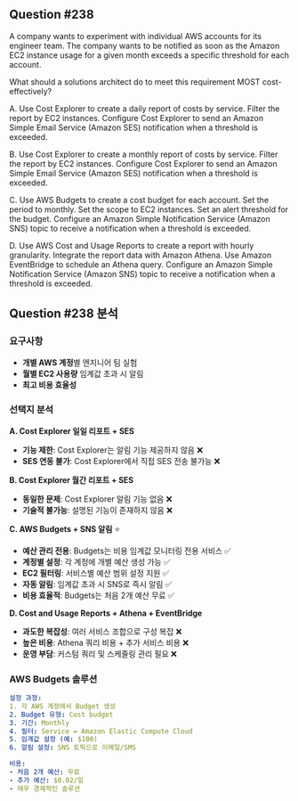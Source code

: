 ## Question #238
A company wants to experiment with individual AWS accounts for its engineer team. 
The company wants to be notified as soon as the Amazon EC2 instance usage for a given month exceeds a specific threshold for each account.

What should a solutions architect do to meet this requirement MOST cost-effectively?

A. Use Cost Explorer to create a daily report of costs by service. Filter the report by EC2 instances. Configure Cost Explorer to send an Amazon Simple Email Service (Amazon SES) notification when a threshold is exceeded.

B. Use Cost Explorer to create a monthly report of costs by service. Filter the report by EC2 instances. Configure Cost Explorer to send an Amazon Simple Email Service (Amazon SES) notification when a threshold is exceeded.

C. Use AWS Budgets to create a cost budget for each account. Set the period to monthly. Set the scope to EC2 instances. Set an alert threshold for the budget. Configure an Amazon Simple Notification Service (Amazon SNS) topic to receive a notification when a threshold is exceeded.

D. Use AWS Cost and Usage Reports to create a report with hourly granularity. Integrate the report data with Amazon Athena. Use Amazon EventBridge to schedule an Athena query. Configure an Amazon Simple Notification Service (Amazon SNS) topic to receive a notification when a threshold is exceeded.

## Question #238 분석

### 요구사항
- **개별 AWS 계정**별 엔지니어 팀 실험
- **월별 EC2 사용량** 임계값 초과 시 알림
- **최고 비용 효율성**

### 선택지 분석

**A. Cost Explorer 일일 리포트 + SES**
- **기능 제한**: Cost Explorer는 알림 기능 제공하지 않음 ❌
- **SES 연동 불가**: Cost Explorer에서 직접 SES 전송 불가능 ❌

**B. Cost Explorer 월간 리포트 + SES**
- **동일한 문제**: Cost Explorer 알림 기능 없음 ❌
- **기술적 불가능**: 설명된 기능이 존재하지 않음 ❌

**C. AWS Budgets + SNS 알림** ⭐
- **예산 관리 전용**: Budgets는 비용 임계값 모니터링 전용 서비스 ✅
- **계정별 설정**: 각 계정에 개별 예산 생성 가능 ✅
- **EC2 필터링**: 서비스별 예산 범위 설정 지원 ✅
- **자동 알림**: 임계값 초과 시 SNS로 즉시 알림 ✅
- **비용 효율적**: Budgets는 처음 2개 예산 무료 ✅

**D. Cost and Usage Reports + Athena + EventBridge**
- **과도한 복잡성**: 여러 서비스 조합으로 구성 복잡 ❌
- **높은 비용**: Athena 쿼리 비용 + 추가 서비스 비용 ❌
- **운영 부담**: 커스텀 쿼리 및 스케줄링 관리 필요 ❌

### AWS Budgets 솔루션

```yaml
설정 과정:
1. 각 AWS 계정에서 Budget 생성
2. Budget 유형: Cost budget
3. 기간: Monthly
4. 필터: Service = Amazon Elastic Compute Cloud
5. 임계값 설정 (예: $100)
6. 알림 설정: SNS 토픽으로 이메일/SMS

비용:
- 처음 2개 예산: 무료
- 추가 예산: $0.02/일
- 매우 경제적인 솔루션
```
